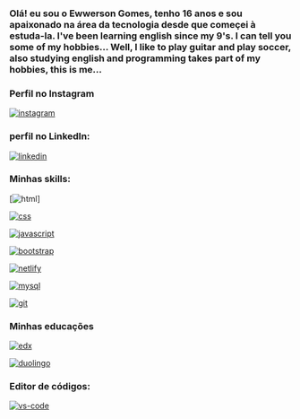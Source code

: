 ### Olá! eu sou o Ewwerson Gomes, tenho 16 anos e sou apaixonado na área da tecnologia desde que começei à estuda-la. I've been learning english since my 9's. I can tell you some of my hobbies... Well, I like to play guitar and play soccer, also studying english and programming takes part of my hobbies, this is me...

### Perfil no Instagram
[![instagram](https://img.shields.io/badge/Instagram-E4405F?style=for-the-badge&logo=instagram&logoColor=white)](https://instagram.com/ewwerson_santana)

### perfil no LinkedIn:
[![linkedin](https://img.shields.io/badge/LinkedIn-0077B5?style=for-the-badge&logo=linkedin&logoColor=white)](https://www.linkedin.com/in/ewwerson-gomes-5a3847239/)

### Minhas skills:
[![html](https://img.shields.io/badge/HTML-239120?style=for-the-badge&logo=html5&logoColor=white)]

[![css](https://img.shields.io/badge/CSS3-1572B6?style=for-the-badge&logo=css3&logoColor=white)]()


[![javascript](https://img.shields.io/badge/JavaScript-F7DF1E?style=for-the-badge&logo=javascript&logoColor=black)]()


[![bootstrap](https://img.shields.io/badge/Bootstrap-563D7C?style=for-the-badge&logo=bootstrap&logoColor=white)]()


[![netlify](https://img.shields.io/badge/Netlify-00C7B7?style=for-the-badge&logo=netlify&logoColor=white)]()

[![mysql](https://img.shields.io/badge/MySQL-005C84?style=for-the-badge&logo=mysql&logoColor=white)]()

[![git](https://img.shields.io/badge/GIT-E44C30?style=for-the-badge&logo=git&logoColor=white)]()

### Minhas educações

[![edx](https://img.shields.io/badge/Edx-193A3E?style=for-the-badge&logo=edx&logoColor=white)]()

[![duolingo](https://img.shields.io/badge/Duolingo-58CC02?style=for-the-badge&logo=Duolingo&logoColor=white)]()

### Editor de códigos:

[![vs-code](https://img.shields.io/badge/Visual_Studio_Code-0078D4?style=for-the-badge&logo=visual%20studio%20code&logoColor=white)]()

